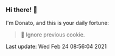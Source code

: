 ### Hi there! 👋 

I'm Donato, and this is your daily fortune:

> 🥠 Ignore previous cookie.

Last update: Wed Feb 24 08:56:04 2021
